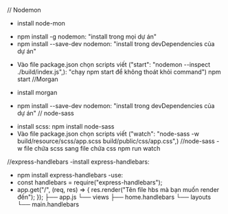 // Nodemon

- install node-mon

* npm install -g nodemon: "install trong mọi dự án"
* npm install --save-dev nodemon: "install trong devDependencies của dự án"

- Vào file package.json chọn scripts viết ("start": "nodemon --inspect ./build/index.js",): "chạy npm start để không thoát khỏi command") npm start
  //Morgan

- install morgan

* npm install --save-dev nodemon: "install trong devDependencies của dự án"
  // node-sass

- install scss: npm install node-sass
- Vào file package.json chọn scripts viết ("watch": "node-sass -w build/resource/scss/app.scss build/public/css/app.css",) //node-sass -w file chứa scss sang file chứa css npm run watch

//express-handlebars
-install express-handlebars:

- npm install express-handlebars
  -use:
- const handlebars = require("express-handlebars");
- app.get("/", (req, res) => {
  res.render("Tên file hbs mà bạn muốn render đến");
  });
  ├── app.js
  └── views
  ├── home.handlebars
  └── layouts
  └── main.handlebars

